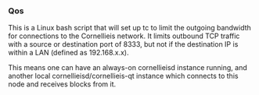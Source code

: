 ### Qos ###

This is a Linux bash script that will set up tc to limit the outgoing bandwidth for connections to the Cornellieis network. It limits outbound TCP traffic with a source or destination port of 8333, but not if the destination IP is within a LAN (defined as 192.168.x.x).

This means one can have an always-on cornellieisd instance running, and another local cornellieisd/cornellieis-qt instance which connects to this node and receives blocks from it.
